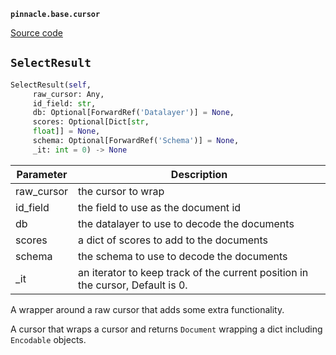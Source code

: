 **`pinnacle.base.cursor`** 

[Source code](https://github.com/pinnacle/pinnacle/blob/main/pinnacle/base/cursor.py)

## `SelectResult` 

```python
SelectResult(self,
     raw_cursor: Any,
     id_field: str,
     db: Optional[ForwardRef('Datalayer')] = None,
     scores: Optional[Dict[str,
     float]] = None,
     schema: Optional[ForwardRef('Schema')] = None,
     _it: int = 0) -> None
```
| Parameter | Description |
|-----------|-------------|
| raw_cursor | the cursor to wrap |
| id_field | the field to use as the document id |
| db | the datalayer to use to decode the documents |
| scores | a dict of scores to add to the documents |
| schema | the schema to use to decode the documents |
| _it | an iterator to keep track of the current position in the cursor, Default is 0. |

A wrapper around a raw cursor that adds some extra functionality.

A cursor that wraps a cursor and returns ``Document`` wrapping
a dict including ``Encodable`` objects.


